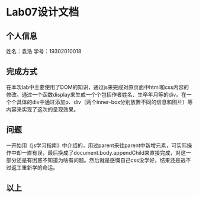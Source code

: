 # Lab07设计文档

## 个人信息

姓名：袁浩
学号：19302010018

## 完成方式
在本次lab中主要使用了DOM的知识，通过js来完成对原页面中html和css内容的修改。通过一个函数display来生成一个个包括作者姓名、生卒年月等的div。在一个个具体的div中通过添加p、div（两个inner-box分别放置不同的信息和图片）等内容来实现了这次的呈现效果。

## 问题
一开始用《js学习指南》中介绍的，用过parent来往parent中新增元素，可实际操作中却一直有误，最后换成了document.body.appendChild来直接完成，对这一部分还是有困惑不知道为啥有问题。然后就是感慨自己css没学好，结果还是逃不过返工重新学的命运。

## 以上




